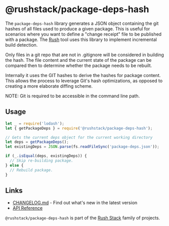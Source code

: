 # @rushstack/package-deps-hash

The `package-deps-hash` library generates a JSON object containing the git hashes of all files used to produce
a given package.  This is useful for scenarios where you want to define a "change receipt" file to be published
with a package.  The [Rush](https://rushjs.io/) tool uses this library to implement incremental build detection.

Only files in a git repo that are not in .gitignore will be considered in building the hash.  The file content and
the current state of the package can be compared then to determine whether the package needs to be rebuilt.

Internally it uses the GIT hashes to derive the hashes for package content. This allows the process to leverage Git's
hash optimizations, as opposed to creating a more elaborate diffing scheme.

NOTE: Git is required to be accessible in the command line path.

## Usage

```ts
let _ = require('lodash');
let { getPackageDeps } = require('@rushstack/package-deps-hash');

// Gets the current deps object for the current working directory
let deps = getPackageDeps();
let existingDeps = JSON.parse(fs.readFileSync('package-deps.json'));

if (_.isEqual(deps, existingDeps)) {
  // Skip re-building package.
} else {
  // Rebuild package.
}
```

## Links

- [CHANGELOG.md](
  https://github.com/microsoft/rushstack/blob/main/libraries/package-deps-hash/CHANGELOG.md) - Find
  out what's new in the latest version
- [API Reference](https://rushstack.io/pages/api/package-deps-hash/)

`@rushstack/package-deps-hash` is part of the [Rush Stack](https://rushstack.io/) family of projects.
